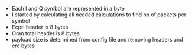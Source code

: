 - Each I and Q symbol are represented in a byte
- I started by calculating all needed calculations to find no of packets per symbol
- Ecpri header is 8 bytes
- Oran total header is 8 bytes
- payload size is determined from config file and removing headers and crc bytes
